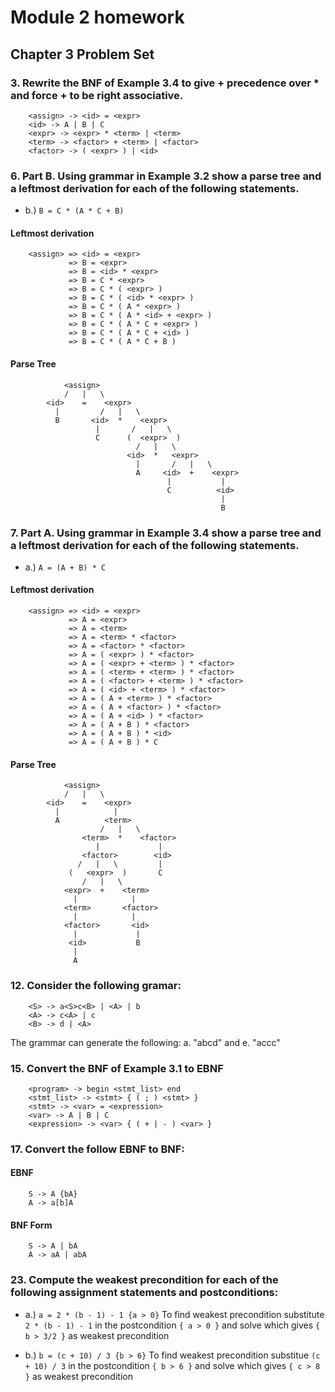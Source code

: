 # Module 2 homework
## Chapter 3 Problem Set
### 3. Rewrite the BNF of Example 3.4 to give + precedence over * and force + to be right associative.
```
    <assign> -> <id> = <expr>
    <id> -> A | B | C
    <expr> -> <expr> * <term> | <term>
    <term> -> <factor> + <term> | <factor>
    <factor> -> ( <expr> ) | <id>
```

### 6. Part B. Using grammar in Example 3.2 show a parse tree and a leftmost derivation for each of the following statements.
- b.) `B = C * (A * C + B)`
#### Leftmost derivation
```
    <assign> => <id> = <expr>
             => B = <expr>
             => B = <id> * <expr>
             => B = C * <expr>
             => B = C * ( <expr> )
             => B = C * ( <id> * <expr> )
             => B = C * ( A * <expr> )
             => B = C * ( A * <id> + <expr> )
             => B = C * ( A * C + <expr> )
             => B = C * ( A * C + <id> )
             => B = C * ( A * C + B )
```
#### Parse Tree
```
            <assign>
            /   |   \
        <id>    =    <expr>
          |         /   |   \
          B       <id>  *    <expr>
                   |       /   |   \
                   C      (  <expr>  )
                            /   |   \
                          <id>  *   <expr>
                            |       /   |   \
                            A     <id>  +    <expr>
                                   |           |
                                   C          <id>
                                               |
                                               B
```
### 7. Part A. Using grammar in Example 3.4 show a parse tree and a leftmost derivation for each of the following statements.
- a.) `A = (A + B) * C`
#### Leftmost derivation
```
    <assign> => <id> = <expr>
             => A = <expr>
             => A = <term>
             => A = <term> * <factor>
             => A = <factor> * <factor>
             => A = ( <expr> ) * <factor>
             => A = ( <expr> + <term> ) * <factor>
             => A = ( <term> + <term> ) * <factor>
             => A = ( <factor> + <term> ) * <factor>
             => A = ( <id> + <term> ) * <factor>
             => A = ( A + <term> ) * <factor>
             => A = ( A + <factor> ) * <factor>
             => A = ( A + <id> ) * <factor>
             => A = ( A + B ) * <factor>
             => A = ( A + B ) * <id>
             => A = ( A + B ) * C
```
#### Parse Tree
```
            <assign>
            /   |   \
        <id>    =    <expr>
          |            |
          A          <term>
                    /   |   \
                <term>  *    <factor>
                   |             |
                <factor>        <id>
               /   |   \         |
             (   <expr>  )       C
                /   |   \
            <expr>  +    <term>
              |            |
            <term>       <factor>
              |            |
            <factor>       <id>
              |             |
             <id>           B
              |
              A
```
### 12. Consider the following gramar:
```
    <S> -> a<S>c<B> | <A> | b
    <A> -> c<A> | c
    <B> -> d | <A>
```
The grammar can generate the following: a. "abcd" and e. "accc"

### 15. Convert the BNF of Example 3.1 to EBNF
```
    <program> -> begin <stmt_list> end
    <stmt_list> -> <stmt> { ( ; ) <stmt> }
    <stmt> -> <var> = <expression>
    <var> -> A | B | C
    <expression> -> <var> { ( + | - ) <var> }
```

### 17. Convert the follow EBNF to BNF:
#### EBNF
```
    S -> A {bA}
    A -> a[b]A
```

#### BNF Form
```
    S -> A | bA
    A -> aA | abA
```

### 23. Compute the weakest precondition for each of the following assignment statements and postconditions:
- a.) `a = 2 * (b - 1) - 1 {a > 0}`
To find weakest precondition substitute `2 * (b - 1) - 1` in the postcondition `{ a > 0 }` and solve which gives `{ b > 3/2 }` as weakest precondition

- b.) `b = (c + 10) / 3 {b > 6}`
To find weakest precondition substitue `(c + 10) / 3` in the postcondition `{ b > 6 }` and solve which gives `{ c > 8 }` as weakest precondition
